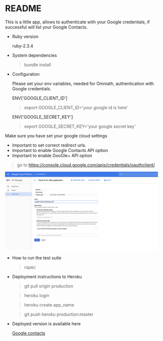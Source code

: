 # README
This is a little app, allows to authenticate with your Google credentials,
if successful will list your Google Contacts.

* Ruby version

  ruby-2.3.4

* System dependencies

  >bundle install

* Configuration

  Please set your env variables, needed for Omniath, authentication with
  Google credentials.

  ENV['GOOGLE_CLIENT_ID']
  >export GOOGLE_CLIENT_ID='your google id is here'

  ENV['GOOGLE_SECRET_KEY']
  >export GOOGLE_SECRET_KEY='your google secret key'

Make sure you have set your google cloud settings
  * Important to set correct redirect urls.
  * Important to enable Google Contacts API option
  * Important to enable GooGle+ API option

  >go to https://console.cloud.google.com/apis/credentials/oauthclient/

![Google Clooud Settings](/public/google_cloud_settings.png)
* How to run the test suite

  >rspec

* Deployment instructions to Heroku
  >git pull origin production

  >heroku login

  >heroku create app_name

  >git push heroku production:master


* Deployed version is available here

  [Google contacts](https://google-contacts.herokuapp.com)
